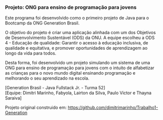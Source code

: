 ### Projeto: ONG para ensino de programação para jovens

Este programa foi desenvolvido como o primeiro projeto de Java para o Bootcamp da ONG Generation Brasil.

O objetivo do projeto é criar uma aplicação alinhada com um dos Objetivos de Desenvolvimento Sustentável (ODS) da ONU. A equipe escolheu a ODS 4 -  Educação de qualidade: Garantir o acesso à educação inclusiva, de qualidade e equitativa, e promover oportunidades de aprendizagem ao longo da vida para todos.

Desta forma, foi desenvolvido um projeto simulando um sistema de uma ONG para ensino de programação para jovens com o intuito de alfabetizar as crianças para o novo mundo digital ensinando programação e melhorando o seu aprendizado na escola.


[Generation Brasil - Java Fullstack Jr. - Turma 52] <br>
[Equipe: Dimitri Marinho, Fabyola, Lairton da Silva, Paulo Victor e Thayna Saraiva]

Projeto original construido em: https://github.com/dimitrimarinho/Trabalho1-Generation

